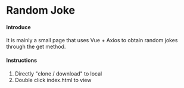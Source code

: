 # Random Joke

#### Introduce

It is mainly a small page that uses Vue + Axios to obtain random jokes through the get method.

#### Instructions

1.  Directly "clone / download" to local
2.  Double click index.html to view
